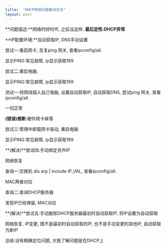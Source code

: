 ```yaml
---
title:  "DHCP网络问题解决日志"
layout: post
---
```



**问题描述:**网络时好时坏, 之前没这样. **最后定性:DHCP异常**

**IP配置环境:**自动获取IP, DNS手动设置

尝试一:重启网卡, 反复ping 网关, 查看ipconfig/all.

显示PING:常见故障, ip显示获取169

尝试二:重启电脑. 

显示PING:常见故障, ip显示获取169

测试一:将网线插入自己电脑, 设置自动获取IP, 自动获取DNS, 尝试ping 网关, 查看ipconfig/all.

一切正常 

**(错误)推断**:硬件网卡掉落

尝试三:管理中卸载网卡驱动, 重启电脑

显示PING:常见故障, ip显示获取169

**(解决)**尝试四:手动绑定另外IP

网络恢复

查询一:交换机 dis arp | include IP_VAL, 查看ipconfig/all.

MAC两者对应

查询二:查询DHCP服务器

发现IP已经保留, MAC对应

**(解决)**尝试五:手动删除DHCP服务器最初时自动获取IP, 将IP设置为自动获取

网络恢复, IP变更, 既不是最初时自动获取的IP, 也不是手动变更的其他IP, 自动获取为新IP

总结:没有精确定位问题, 大致了解问题是在DHCP上